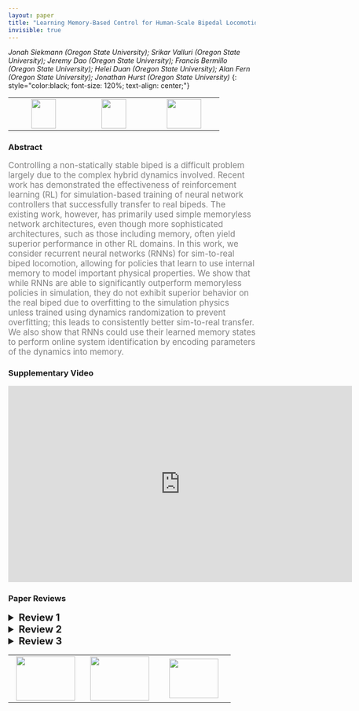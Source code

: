 ```yaml
---
layout: paper
title: "Learning Memory-Based Control for Human-Scale Bipedal Locomotion"
invisible: true
---
```

*Jonah Siekmann (Oregon State University); Srikar Valluri (Oregon State University); Jeremy Dao (Oregon State University); Francis Bermillo (Oregon State University); Helei Duan (Oregon State University); Alan Fern (Oregon State University); Jonathan Hurst (Oregon State University)*
{: style="color:black; font-size: 120%; text-align: center;"}

<table width="30%"> <tr>
<td style="width: 20%; text-align: center;"><a href="1256"><img src="{{ site.baseurl }}/images/paper_link.png"
width = "50"  height = "60"/> </a> </td>

<td style="width: 20%; text-align: center;"><a href="https://github.com/osudrl/RSS-2020-learning-memory-based-control"><img src="{{ site.baseurl }}/images/software_link.png"
width = "50"  height = "60"/> </a> </td>

<td style="width: 20%; text-align: center;"><a href="nan"><img src="{{ site.baseurl }}/images/pheedloop_link.png"
width = "70"  height = "60"/> </a> </td>

</tr></table>

### Abstract
<html><p style="color:gray; font-size: 120%; text-align: justified;">
Controlling a non-statically stable biped is a difficult problem largely due to the complex hybrid dynamics involved.  Recent work has demonstrated the effectiveness of reinforcement learning (RL) for simulation-based training of neural network controllers that successfully transfer to real bipeds.  The existing work, however, has primarily used simple memoryless network architectures, even though more sophisticated architectures, such as those including memory, often yield superior performance in other RL domains. In this work, we consider recurrent neural networks (RNNs) for sim-to-real biped locomotion, allowing for policies that learn to use internal memory to model important physical properties. We show that while RNNs are able to significantly outperform memoryless policies in simulation, they do not exhibit superior behavior on the real biped due to overfitting to the simulation physics unless trained using dynamics randomization to prevent overfitting; this leads to consistently better sim-to-real transfer. We also show that RNNs could use their learned memory states to perform online system identification by encoding parameters of the dynamics into memory.
</p></html>

### Supplementary Video
<iframe width="700" height="400" src="https://www.youtube.com/embed/V8_JVvdJt_I " frameborder="0" allow="accelerometer; autoplay; encrypted-media; gyroscope; picture-in-picture" allowfullscreen></iframe>

### Paper Reviews
<details><summary style="font-size:20px;"><b> Review 1</b></summary>
<p style="color:gray; font-size: 120%; text-align: justified;">
I think that the role of memory + domain randomization to effectively perform online-system-identification is important and understudied. By themselves they are not new ideas, but the fine points often matter, and it is never full clear whether proposed algorithmic ideas are as agnostic to the task and hardware as we might like.The framing of the paper could be improved, I think.Defining-and-distinguishing between online-system-identification and disturbance-observation would be helpful. It was not clear to this reader as to whether these were the same thing or not. It would also be nice to frame the work in the same space as work that learns a more explicit model of the dynamics parameters, i.e., ref 22. And splitting the discussion into the matrix of combinations defined by (FF,LSTM) x (noDR,DR) would be useful, because that is the core issue of the paper.  One could then hypothesize that:FF, noDR -- hypothesis: will overfit to the simulation dynamicsFF, DR  -- hypothesis:  will produce a motion that is robust to some param variationLSTM, noDR -- not clear what the hypothesis is here;  it's not clear why    this should learn something too much different than for FF, noDRLSTM, DR  -- hypothesis:  will use the policy memory to do online system identificationOne subtle issue worthwhile thinking about:  if we draw an analogy between online adaptation and Kalman filtering, then what defines the Kalman "gain"that must be implicit in the memory-based controller?The abstract could jump more directly to the point, and instead devote more space to the conclusions.The task could be clearly defined, i.e., walk at a range of speeds [a--b], as modeled implicitly by a reference trajectory that is parameterized by speed (in some way).The structure of section IV A could be improved.The first paragraph merges technical details with some results discussion.Fig 4  the title (first part of caption) could be: "Learning curve without dynamics randomization"Adding a 4th column to Table III, i.e., FF DR, would help clarify the structure,even if all the entries are a dash, indicating a failure or poor policy.Why not give the disturbance/randomization information to the critic?  It will be discarded at run timeanyhow. This is a "asymmetric actor critic" structure (see a paper that has this title). Thus it isnot clear that the critic requires the memory.The randomization interval for the COM seems excessively large, i.e., [-25,6] cm.Why is it difficult to know the pelvis cm to within 5cm?It would have been interesting to a see a dynamic alteration made to the COM of the robot and to seethat the recovered COM estimate had adapted accordingly.  Or some other parameter that might be easier to change in an online setting. "Our learning process makes use of a reference trajectory" Perhaps better to say that it learns to imitate a given reference trajectory.Fig 3 could be condensed, or simply summarized in the text.The recurrent PPO policy learning is unique, which is both good and bad. How does the learning structure compare to other similar work?Table IV and V are reference out-of-order in the text.
</p> </details>

<details><summary style="font-size:20px;"><b> Review 2</b></summary>
<p style="color:gray; font-size: 120%; text-align: justified;">
The paper investigated the problem of transferring a simulation trained policy to a real physical robot (cassie). The core idea is to train a recurrent neural network policy (represented as LSTM) and randomize the dynamics of simulation during training. The result seems solid, the paper is well written and easy to follow, and it’s great to see that the method works on a real physical robot.My main concern about  the paper is that the approach it’s taking is essentially the same as the one in Peng et al 2018, in which they also trained an LSTM policy and used dynamics randomization for sim-to-real transfer. The major differences are that the training algorithm and the robot are different. In addition to the method, the analysis on which dynamics to randomize is potentially interesting as it shows that the baseline methods, trained with certain dynamics parameters, can work as well as the proposed method. Though the focus of this paper is on the LSTM policy with dynamics randomization, it is nevertheless interesting to see more details about the selected dynamics sets as it might provide insights on which parameters are more important for the tasks. The analysis for predicting the dynamics parameters from LSTM latent variable is also interesting. However, they don’t really lead to significant change from the previous methods.In general, I think the paper has developed an interesting learning system that demonstrates good results on real robots, while the technical contribution is limited due to the similarity to prior works.
</p> </details>

<details><summary style="font-size:20px;"><b> Review 3</b></summary>
<p style="color:gray; font-size: 120%; text-align: justified;">
This paper proposes to use deep reinforcement learning (PPO) and domain randomization to learn a recurrent policy (LSTM) for the Cassie robot. The paper is clearly written, thoroughly evaluated and the results are compelling. I really appreciate the real robot results.Although none of the individual components (PPO, reward based on imitation, LSTM policy, domain randomization) of this paper is novel, as a researcher in the field of locomotion and learning, I admit that I have learned a lot from this paper, which is summarized below:1) The clock (phase) input is essential for learning a successful policy.2) A significant sim-to-real gap does exist for the Cassie robot (It appeared otherwise in the prior work of [Xie et al.]).3) Combining RNN and domain randomization gives the best sim-to-real performance.4) The memory may encode the dynamics. Although I have some doubts about this conclusion, given that the Mean Percent Error is still high (~31%) in Table IV, this observation is inspiring and worth further investigation (maybe as future work) because this finding could be paradigm shifting. If the memory learned to encode dynamics, learning with memory could replace the painful manual system identification process.I believe that other researchers in this field would also be benefitted by reading this paper. It is clearly an important step towards automatic design of  locomotion controller for legged robots. For this reason, I would recommend accepting the paper.
</p> </details>

<table width="100%"><tr><td style="width: 30%; text-align: center;"><a href="{{ site.baseurl }}/program/papers/30"> <img src="{{ site.baseurl }}/images/previous_icon.png" width = "120"  height = "90"/> </a> </td>

<td style="width: 30%; text-align: center;"><a href="{{ site.baseurl }}/program/papers"> <img src="{{ site.baseurl }}/images/overview_icon.png" width = "120"  height = "90"/> </a> </td> 

<td style="width: 30%; text-align: center;"><a href="{{ site.baseurl }}/program/papers/32"> <img src="{{ site.baseurl }}/images/next_icon.png" width = "100"  height = "80"/> </a> </td> 

</tr></table>

